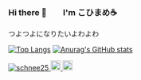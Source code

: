 ### Hi there 👋　　I'm こひまめ&#x2615;
つよつよになりたいよわよわ

<!--
**schnee25/schnee25** is a ✨ _special_ ✨ repository because its `README.md` (this file) appears on your GitHub profile.

Here are some ideas to get you started:

- 🔭 I’m currently working on ...
- 🌱 I’m currently learning ...
- 👯 I’m looking to collaborate on ...
- 🤔 I’m looking for help with ...
- 💬 Ask me about ...
- 📫 How to reach me: ...
- 😄 Pronouns: ...
- ⚡ Fun fact: ...
-->

[![Top Langs](https://github-readme-stats.vercel.app/api/top-langs/?username=schnee25&layout=compact&theme=dracula)](https://github.com/anuraghazra/github-readme-stats)
[![Anurag's GitHub stats](https://github-readme-stats.vercel.app/api?username=schnee25&theme=dracula&show_icons=true)](https://github.com/anuraghazra/github-readme-stats)

<p align="left"> 
    <a href="https://github.com/schnee25/schnee25/">
      <img src="https://komarev.com/ghpvc/?username=schnee25" alt="schnee25" />
    </a>
    <a href="http://twitter.com/schnee25v">
      <img height="20" src="https://img.shields.io/twitter/follow/schnee25v?label=Twitter&logo=twitter&style=flat" />
    </a>
    <a href="https://github.com/schnee25">
      <img height="20" src="https://img.shields.io/github/followers/schnee25?label=follow&logo=github&style=flat" />
    </a>
 </p>
  
